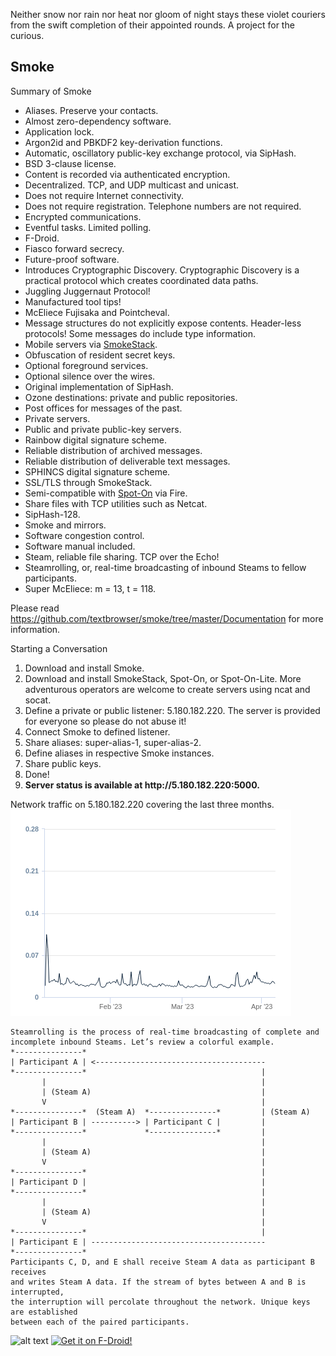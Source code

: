 Neither snow nor rain nor heat nor gloom of night stays these violet
couriers from the swift completion of their appointed rounds. A project
for the curious.

Smoke
-----

Summary of Smoke

<ul>
<li>Aliases. Preserve your contacts.</li>
<li>Almost zero-dependency software.</li>
<li>Application lock.</li>
<li>Argon2id and PBKDF2 key-derivation functions.</li>
<li>Automatic, oscillatory public-key exchange protocol, via SipHash.</li>
<li>BSD 3-clause license.</li>
<li>Content is recorded via authenticated encryption.</li>
<li>Decentralized. TCP, and UDP multicast and unicast.</li>
<li>Does not require Internet connectivity.</li>
<li>Does not require registration. Telephone numbers are not required.</li>
<li>Encrypted communications.</li>
<li>Eventful tasks. Limited polling.</li>
<li>F-Droid.</li>
<li>Fiasco forward secrecy.</li>
<li>Future-proof software.</li>
<li>Introduces Cryptographic Discovery. Cryptographic Discovery is a practical protocol which creates coordinated data paths.</li>
<li>Juggling Juggernaut Protocol!</li>
<li>Manufactured tool tips!</li>
<li>McEliece Fujisaka and Pointcheval.</li>
<li>Message structures do not explicitly expose contents. Header-less protocols! Some messages do include type information.</li>
<li>Mobile servers via <a href="https://github.com/textbrowser/smokestack">SmokeStack</a>.</li>
<li>Obfuscation of resident secret keys.</li>
<li>Optional foreground services.</li>
<li>Optional silence over the wires.</li>
<li>Original implementation of SipHash.</li>
<li>Ozone destinations: private and public repositories.</li>
<li>Post offices for messages of the past.</li>
<li>Private servers.</li>
<li>Public and private public-key servers.</li>
<li>Rainbow digital signature scheme.</li>
<li>Reliable distribution of archived messages.</li>
<li>Reliable distribution of deliverable text messages.</li>
<li>SPHINCS digital signature scheme.</li>
<li>SSL/TLS through SmokeStack.</li>
<li>Semi-compatible with <a href="https://github.com/textbrowser/spot-on">Spot-On</a> via Fire.</li>
<li>Share files with TCP utilities such as Netcat.</li>
<li>SipHash-128.</li>
<li>Smoke and mirrors.</li>
<li>Software congestion control.</li>
<li>Software manual included.</li>
<li>Steam, reliable file sharing. TCP over the Echo!</li>
<li>Steamrolling, or, real-time broadcasting of inbound Steams to fellow participants.</li>
<li>Super McEliece: m = 13, t = 118.</li>
</ul>

Please read https://github.com/textbrowser/smoke/tree/master/Documentation for more information.

Starting a Conversation

<ol>
<li>Download and install Smoke.</li>
<li>Download and install SmokeStack, Spot-On, or Spot-On-Lite. More adventurous operators are welcome to create servers using ncat and socat.</li>
<li>Define a private or public listener: 5.180.182.220. The server is provided for everyone so please do not abuse it!</li>
<li>Connect Smoke to defined listener.</li>
<li>Share aliases: super-alias-1, super-alias-2.</li>
<li>Define aliases in respective Smoke instances.</li>
<li>Share public keys.</li>
<li>Done!</li>
<li><b>Server status is available at http://5.180.182.220:5000.</b></li>
</ol>

Network traffic on 5.180.182.220 covering the last three months.
![alt text](https://github.com/textbrowser/smoke/blob/master/Images/traffic-1.png)

```
Steamrolling is the process of real-time broadcasting of complete and
incomplete inbound Steams. Let’s review a colorful example.
*---------------*
| Participant A | <--------------------------------------
*---------------*                                       |
       |                                                |
       | (Steam A)                                      |
       V                                                |
*---------------*  (Steam A)  *---------------*         | (Steam A)
| Participant B | ----------> | Participant C |         |
*---------------*             *---------------*         |
       |                                                |
       | (Steam A)                                      |
       V                                                |
*---------------*                                       |
| Participant D |                                       |
*---------------*                                       |
       |                                                |
       | (Steam A)                                      |
       V                                                |
*---------------*                                       |
| Participant E | ---------------------------------------
*---------------*
Participants C, D, and E shall receive Steam A data as participant B receives
and writes Steam A data. If the stream of bytes between A and B is interrupted,
the interruption will percolate throughout the network. Unique keys are established
between each of the paired participants.
```

![alt text](https://github.com/textbrowser/smoke/blob/master/Images/smoke_7.png)
[<img src="https://fdroid.gitlab.io/artwork/badge/get-it-on.png"
     alt="Get it on F-Droid!"
     height="80">](https://f-droid.org/packages/org.purple.smoke/)
